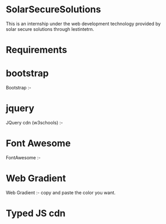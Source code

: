 # SolarSecureSolutions
This is an internship under the web development technology provided by solar secure solutions through lestintetrn.
# Requirements
# bootstrap
Bootstrap :- <link href="https://cdn.jsdelivr.net/npm/bootstrap@5.3.0-alpha3/dist/css/bootstrap.min.css" rel="stylesheet" integrity="sha384-KK94CHFLLe+nY2dmCWGMq91rCGa5gtU4mk92HdvYe+M/SXH301p5ILy+dN9+nJOZ" crossorigin="anonymous">
# jquery
JQuery cdn (w3schools) :- <script src="https://ajax.googleapis.com/ajax/libs/jquery/3.6.4/jquery.min.js"></script>
# Font Awesome
FontAwesome :- <script src="https://kit.fontawesome.com/6f37a0ebb1.js" crossorigin="anonymous"></script>
# Web Gradient
Web Gradient :- copy and paste the color you want.
# Typed JS cdn
<script src="https://cdnjs.cloudflare.com/ajax/libs/typed.js/2.0.0/typed.js" integrity="sha512-ioFpA4cD4gmoOhHglW4f6gep7w+YL7UMKtXx4ebJ5NN4SscmnZYYmSjkA+DaHGvBI4wpYVPx2C7DmmV9TgbIbQ==" crossorigin="anonymous" referrerpolicy="no-referrer"></script>

